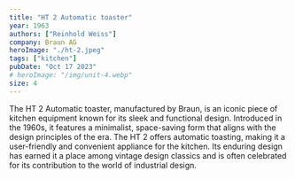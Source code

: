 ```yaml
---
title: "HT 2 Automatic toaster"
year: 1963
authors: ["Reinhold Weiss"]
company: Braun AG
heroImage: "./ht-2.jpeg"
tags: ["kitchen"]
pubDate: "Oct 17 2023"
# heroImage: "/img/unit-4.webp"
size: 4
---
```


The HT 2 Automatic toaster, manufactured by Braun, is an iconic piece of kitchen equipment known for its sleek and functional design. Introduced in the 1960s, it features a minimalist, space-saving form that aligns with the design principles of the era. The HT 2 offers automatic toasting, making it a user-friendly and convenient appliance for the kitchen. Its enduring design has earned it a place among vintage design classics and is often celebrated for its contribution to the world of industrial design.
